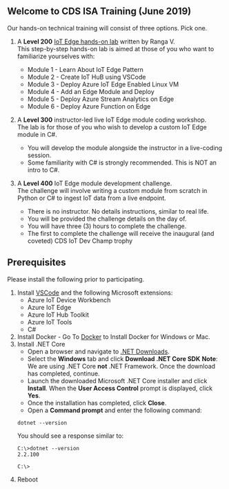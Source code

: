 ## Welcome to CDS ISA Training (June 2019)

Our hands-on technical training will consist of three options. Pick one.

1. A **Level 200** [IoT Edge hands-on lab](https://github.com/rangv/azureiotedgelab) written by Ranga V.  
 This step-by-step hands-on lab is aimed at those of you who want to familiarize yourselves with:
    * Module 1 - Learn About IoT Edge Pattern
    * Module 2 - Create IoT HuB using VSCode
    * Module 3 - Deploy Azure IoT Edge Enabled Linux VM
    * Module 4 - Add an Edge Module and Deploy
    * Module 5 - Deploy Azure Stream Analytics on Edge
    * Module 6 - Deploy Azure Function on Edge
 
2. A **Level 300** instructor-led live IoT Edge module coding workshop.  
 The lab is for those of you who wish to develop a custom IoT Edge module in C#.
    * You will develop the module alongside the instructor in a live-coding session. 
    * Some familiarity with C# is strongly recommended. This is NOT an intro to C#.

3. A **Level 400** IoT Edge module development challenge.  
 The challenge will involve writing a custom module from scratch in Python or C# to ingest IoT data from a live endpoint.
    * There is no instructor. No details instructions, similar to real life.
    * You will be provided the challenge details on the day of.
    * You will have three (3) hours to complete the challenge.
    * The first to complete the challenge will receive the inaugural (and coveted) CDS IoT Dev Champ trophy

## Prerequisites

Please install the following prior to participating.

1. Install [VSCode](https://code.visualstudio.com/) and the following Microsoft extensions:
    * Azure IoT Device Workbench
    * Azure IoT Edge
    * Azure IoT Hub Toolkit
    * Azure IoT Tools
    * C#
1. Install Docker - Go To [Docker](https://docs.docker.com/install/) to Install Docker for Windows or Mac. 
1. Install .NET Core
    * Open a browser and navigate to [.NET Downloads](https://dotnet.microsoft.com/download).
    * Select the **Windows** tab and click **Download .NET Core SDK**
    **Note**: We are using .NET Core **not** .NET Framework.
    Once the download has completed, continue.
    * Launch the downloaded Microsoft .NET Core installer and click **Install**.
    When the **User Access Control** prompt is displayed, click **Yes**.
    * Once the installation has completed, click **Close**.
    * Open a **Command prompt** and enter the following command:
    ```script
    dotnet --version
    ```
    You should see a response similar to:
    ```script
    C:\>dotnet --version
    2.2.100

    C:\>
    ```
1. Reboot
